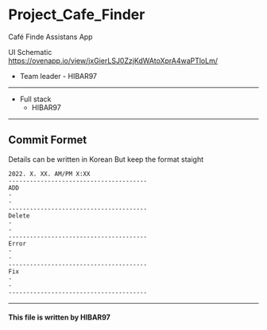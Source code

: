 # Project_Cafe_Finder
Café Finde Assistans App

UI Schematic
https://ovenapp.io/view/jxGierLSJ0ZzjKdWAtoXprA4waPTloLm/

+ Team leader - HIBAR97
 -----------
+ Full stack
  + HIBAR97

------------
## Commit Formet 
Details can be written in Korean But keep the format staight

```
2022. X. XX. AM/PM X:XX
---------------------------------------
ADD
-
-
---------------------------------------
Delete
-
-
---------------------------------------
Error
-
-
---------------------------------------
Fix
-
-
---------------------------------------
```

-----------------

#### This file is written by HIBAR97
